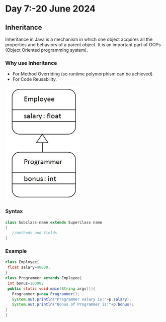 # Day 7:-20 June 2024

## Inheritance
Inheritance in Java is a mechanism in which one object acquires all the properties and behaviors of a parent object. It is an important part of OOPs (Object Oriented programming system).
### Why use Inheritance
<ul>
  <li>For Method Overriding (so runtime polymorphism can be achieved).</li>
  <li>For Code Reusability.</li>
</ul>

![image](images/inheritance.jpg)

### Syntax
```java
class Subclass-name extends Superclass-name  
{  
   //methods and fields  
}  
```
### Example
```java
class Employee{  
 float salary=40000;  
}  
class Programmer extends Employee{  
 int bonus=10000;  
 public static void main(String args[]){  
   Programmer p=new Programmer();  
   System.out.println("Programmer salary is:"+p.salary);  
   System.out.println("Bonus of Programmer is:"+p.bonus);  
}  
} 
```